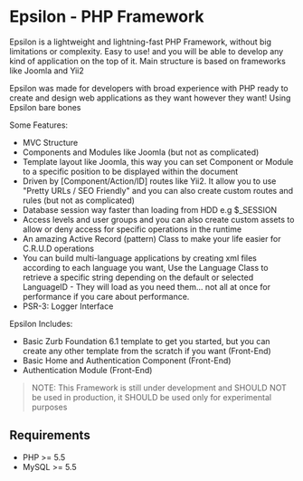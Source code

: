 # Epsilon - PHP Framework

Epsilon is a lightweight and lightning-fast PHP Framework, without big limitations or complexity. Easy to use! and you will be able to develop any kind of application on the top of it. Main structure is based on frameworks like Joomla and Yii2

Epsilon was made for developers with broad experience with PHP ready to create and design web applications as they want however they want! Using Epsilon bare bones

Some Features:
- MVC Structure
- Components and Modules like Joomla (but not as complicated)
- Template layout like Joomla, this way you can set Component or Module to a specific position to be displayed within the document 
- Driven by [Component/Action/ID] routes like Yii2. It allow you to use "Pretty URLs / SEO Friendly" and you can also create custom routes and rules (but not as complicated)
- Database session way faster than loading from HDD e.g $_SESSION
- Access levels and user groups and you can also create custom assets to allow or deny access for specific operations in the runtime
- An amazing Active Record (pattern) Class to make your life easier for C.R.U.D operations
- You can build multi-language applications by creating xml files according to each language you want, Use the Language Class to retrieve a specific string depending on the default or selected LanguageID - They will load as you need them... not all at once for performance if you care about performance.
- PSR-3: Logger Interface

Epsilon Includes:
- Basic Zurb Foundation 6.1 template to get you started, but you can create any other template from the scratch if you want (Front-End)
- Basic Home and Authentication Component (Front-End)
- Authentication Module (Front-End)

> NOTE: This Framework is still under development and SHOULD NOT be used in production, it SHOULD be used only for experimental purposes

## Requirements
- PHP >= 5.5
- MySQL >= 5.5